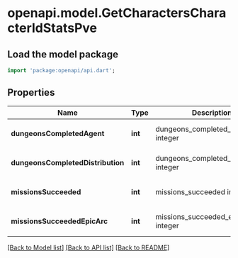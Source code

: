 # openapi.model.GetCharactersCharacterIdStatsPve

## Load the model package
```dart
import 'package:openapi/api.dart';
```

## Properties
Name | Type | Description | Notes
------------ | ------------- | ------------- | -------------
**dungeonsCompletedAgent** | **int** | dungeons_completed_agent integer | [optional] [default to null]
**dungeonsCompletedDistribution** | **int** | dungeons_completed_distribution integer | [optional] [default to null]
**missionsSucceeded** | **int** | missions_succeeded integer | [optional] [default to null]
**missionsSucceededEpicArc** | **int** | missions_succeeded_epic_arc integer | [optional] [default to null]

[[Back to Model list]](../README.md#documentation-for-models) [[Back to API list]](../README.md#documentation-for-api-endpoints) [[Back to README]](../README.md)


